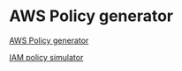 # AWS Policy generator

[AWS Policy generator](https://awspolicygen.s3.amazonaws.com/policygen.html)


[IAM policy simulator](https://policysim.aws.amazon.com)

